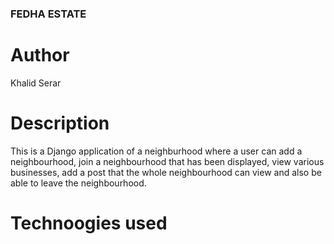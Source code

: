 ### FEDHA ESTATE

# Author
Khalid Serar

# Description
This is a Django application of a neighburhood where a user can add a neighbourhood, join a neighbourhood that has been displayed, view various businesses, add a post that the whole neighbourhood can view and also be able to leave the neighbourhood.

# Technoogies used

